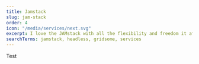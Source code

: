 ```yaml
---
title: Jamstack
slug: jam-stack
order: 4
icon: "/media/services/next.svg"
excerpt: I love the JAMstack with all the flexibility and freedom it affords. My favorite "stack" includes Gridsome, Nuxt or Svelte (depending on the project); Sanity Studio and Zeit Now.
searchTerms: jamstack, headless, gridsome, services
---
```

Test